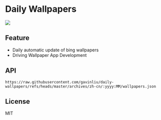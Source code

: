 # Daily Wallpapers
  
![](https://www.bing.com/th?id=OHR.GoldfinchSunflower_ZH-CN7276848190_UHD.jpg)

## Feature

- Daily automatic update of bing wallpapers
- Driving Wallpaper App Development

## API

```
https://raw.githubusercontent.com/gavinliu/daily-wallpapers/refs/heads/master/archives/zh-cn/:yyyy:MM/wallpapers.json
```

## License

MIT
  